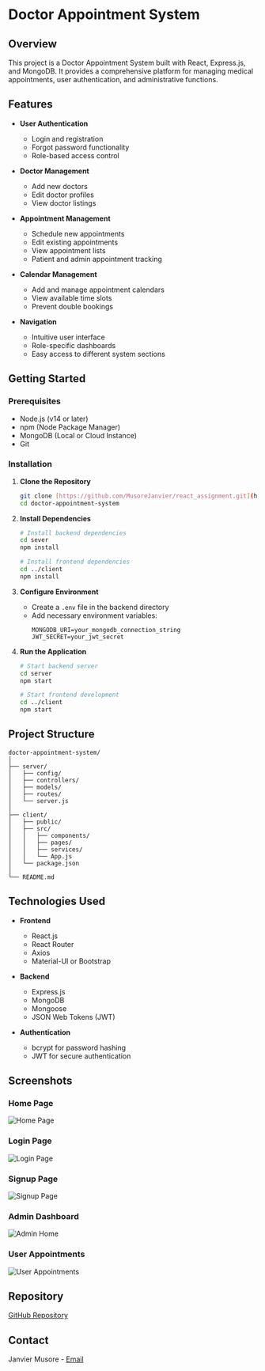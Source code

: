 # Doctor Appointment System

## Overview

This project is a Doctor Appointment System built with React, Express.js, and MongoDB. It provides a comprehensive platform for managing medical appointments, user authentication, and administrative functions.

## Features

- **User Authentication**
  - Login and registration
  - Forgot password functionality
  - Role-based access control

- **Doctor Management**
  - Add new doctors
  - Edit doctor profiles
  - View doctor listings

- **Appointment Management**
  - Schedule new appointments
  - Edit existing appointments
  - View appointment lists
  - Patient and admin appointment tracking

- **Calendar Management**
  - Add and manage appointment calendars
  - View available time slots
  - Prevent double bookings

- **Navigation**
  - Intuitive user interface
  - Role-specific dashboards
  - Easy access to different system sections

## Getting Started

### Prerequisites

- Node.js (v14 or later)
- npm (Node Package Manager)
- MongoDB (Local or Cloud Instance)
- Git

### Installation

1. **Clone the Repository**
   ```bash
   git clone [https://github.com/MusoreJanvier/react_assignment.git](https://github.com/MusoreJanvier/assigmnet_of_react/tree/develop?authuser=0)
   cd doctor-appointment-system
   ```

2. **Install Dependencies**
   ```bash
   # Install backend dependencies
   cd sever
   npm install

   # Install frontend dependencies
   cd ../client
   npm install
   ```

3. **Configure Environment**
   - Create a `.env` file in the backend directory
   - Add necessary environment variables:
     ```
     MONGODB_URI=your_mongodb_connection_string
     JWT_SECRET=your_jwt_secret
     ```

4. **Run the Application**
   ```bash
   # Start backend server
   cd server
   npm start

   # Start frontend development 
   cd ../client
   npm start
   ```

## Project Structure

```
doctor-appointment-system/
│
├── server/
│   ├── config/
│   ├── controllers/
│   ├── models/
│   ├── routes/
│   └── server.js
│
├── client/
│   ├── public/
│   ├── src/
│   │   ├── components/
│   │   ├── pages/
│   │   ├── services/
│   │   └── App.js
│   └── package.json
│
└── README.md
```

## Technologies Used

- **Frontend**
  - React.js
  - React Router
  - Axios
  - Material-UI or Bootstrap

- **Backend**
  - Express.js
  - MongoDB
  - Mongoose
  - JSON Web Tokens (JWT)

- **Authentication**
  - bcrypt for password hashing
  - JWT for secure authentication

## Screenshots

### Home Page
![Home Page](https://github.com/user-attachments/assets/52f47f55-d3a0-4253-88d4-5db15f719731)

### Login Page
![Login Page](https://github.com/user-attachments/assets/87f9911a-ad59-4ce5-a1e5-45ba2a3fb7ba)

### Signup Page
![Signup Page](https://github.com/user-attachments/assets/54692dc6-5e52-4d10-a658-96623ff9eeaf)

### Admin Dashboard
![Admin Home](https://github.com/user-attachments/assets/b21652a3-0f4a-44dd-a230-13b04f8b54d8)

### User Appointments
![User Appointments](https://github.com/user-attachments/assets/ad139044-8a25-4192-93e8-a9c0a41ee5df)

## Repository

[GitHub Repository](https://github.com/MusoreJanvier/assigmnet_of_react/tree/develop?authuser=0)

## Contact

Janvier Musore - [Email](musonijanvier12@gmail.com)

